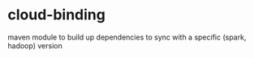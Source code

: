 # cloud-binding
maven module to build up dependencies to sync with a specific (spark, hadoop) version
